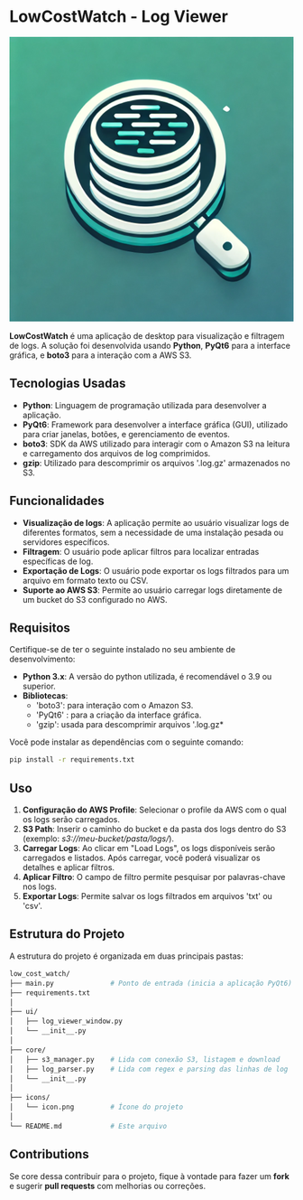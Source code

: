 # LowCostWatch - Log Viewer

![LowCostWatch Icon](icons/icon.png)


**LowCostWatch** é uma aplicação de desktop para visualização e filtragem de logs. A solução foi desenvolvida usando **Python**, **PyQt6** para a interface gráfica, e **boto3** para a interação com a AWS S3.

## Tecnologias Usadas

- **Python**: Linguagem de programação utilizada para desenvolver a aplicação.
- **PyQt6**: Framework para desenvolver a interface gráfica (GUI), utilizado para criar janelas, botões, e gerenciamento de eventos.
- **boto3**: SDK da AWS utilizado para interagir com o Amazon S3 na leitura e carregamento dos arquivos de log comprimidos.
- **gzip**: Utilizado para descomprimir os arquivos '.log.gz' armazenados no S3.

## Funcionalidades

- **Visualização de logs**: A aplicação permite ao usuário visualizar logs de diferentes formatos, sem a necessidade de uma instalação pesada ou servidores específicos.
- **Filtragem**: O usuário pode aplicar filtros para localizar entradas específicas de log.
- **Exportação de Logs**: O usuário pode exportar os logs filtrados para um arquivo em formato texto ou CSV.
- **Suporte ao AWS S3**: Permite ao usuário carregar logs diretamente de um bucket do S3 configurado no AWS.

## Requisitos

Certifique-se de ter o seguinte instalado no seu ambiente de desenvolvimento:
- **Python 3.x**: A versão do python utilizada, é recomendável o 3.9 ou superior.
- **Bibliotecas**:
    - 'boto3': para interação com o Amazon S3.
    - 'PyQt6' : para a criação da interface gráfica.
    - 'gzip': usada para descomprimir arquivos '.log.gz*


Você pode instalar as dependências com o seguinte comando:
```bash
pip install -r requirements.txt
```

## Uso

1. **Configuração do AWS Profile**: Selecionar o profile da AWS com o qual os logs serão carregados.
2. **S3 Path**: Inserir o caminho do bucket e da pasta dos logs dentro do S3 (exemplo: *s3://meu-bucket/pasta/logs/*).
3. **Carregar Logs**: Ao clicar em "Load Logs", os logs disponíveis serão carregados e listados. Após carregar, você poderá visualizar os detalhes e aplicar filtros.
4. **Aplicar Filtro**: O campo de filtro permite pesquisar por palavras-chave nos logs.
5. **Exportar Logs**: Permite salvar os logs filtrados em arquivos 'txt' ou 'csv'.

## Estrutura do Projeto
A estrutura do projeto é organizada em duas principais pastas:

```bash
low_cost_watch/
├── main.py              # Ponto de entrada (inicia a aplicação PyQt6)
├── requirements.txt
│
├── ui/
│   ├── log_viewer_window.py
│   └── __init__.py
│
├── core/
│   ├── s3_manager.py    # Lida com conexão S3, listagem e download
│   ├── log_parser.py    # Lida com regex e parsing das linhas de log
│   └── __init__.py
│
├── icons/
│   └── icon.png         # Ícone do projeto
│
└── README.md            # Este arquivo
```

## Contributions
Se core dessa contribuir para o projeto, fique à vontade para fazer um **fork** e sugerir **pull requests** com melhorias ou correções.